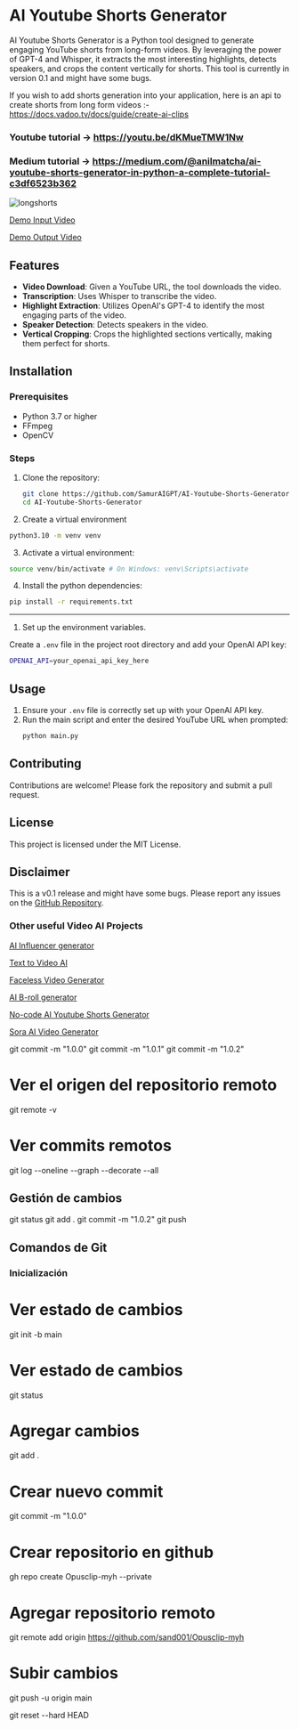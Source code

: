 # AI Youtube Shorts Generator

AI Youtube Shorts Generator is a Python tool designed to generate engaging YouTube shorts from long-form videos. By leveraging the power of GPT-4 and Whisper, it extracts the most interesting highlights, detects speakers, and crops the content vertically for shorts. This tool is currently in version 0.1 and might have some bugs.

If you wish to add shorts generation into your application, here is an api to create shorts from long form videos :- https://docs.vadoo.tv/docs/guide/create-ai-clips

### Youtube tutorial -> https://youtu.be/dKMueTMW1Nw

### Medium tutorial -> https://medium.com/@anilmatcha/ai-youtube-shorts-generator-in-python-a-complete-tutorial-c3df6523b362

![longshorts](https://github.com/user-attachments/assets/3f5d1abf-bf3b-475f-8abf-5e253003453a)

[Demo Input Video](https://github.com/SamurAIGPT/AI-Youtube-Shorts-Generator/blob/main/videos/Blinken%20Admires%20'Friend%20Jai'%20As%20Indian%20EAM%20Gets%20Savage%20In%20Munich%3B%20'I'm%20Smart%20Enough...'%20%7C%20Watch.mp4)

[Demo Output Video](https://github.com/SamurAIGPT/AI-Youtube-Shorts-Generator/blob/main/Final.mp4)

## Features

- **Video Download**: Given a YouTube URL, the tool downloads the video.
- **Transcription**: Uses Whisper to transcribe the video.
- **Highlight Extraction**: Utilizes OpenAI's GPT-4 to identify the most engaging parts of the video.
- **Speaker Detection**: Detects speakers in the video.
- **Vertical Cropping**: Crops the highlighted sections vertically, making them perfect for shorts.

## Installation

### Prerequisites

- Python 3.7 or higher
- FFmpeg
- OpenCV

### Steps

1. Clone the repository:

   ```bash
   git clone https://github.com/SamurAIGPT/AI-Youtube-Shorts-Generator.git
   cd AI-Youtube-Shorts-Generator
   ```

2. Create a virtual environment

```bash
python3.10 -m venv venv
```

3. Activate a virtual environment:

```bash
source venv/bin/activate # On Windows: venv\Scripts\activate
```

4. Install the python dependencies:

```bash
pip install -r requirements.txt
```

---

1. Set up the environment variables.

Create a `.env` file in the project root directory and add your OpenAI API key:

```bash
OPENAI_API=your_openai_api_key_here
```

## Usage

1. Ensure your `.env` file is correctly set up with your OpenAI API key.
2. Run the main script and enter the desired YouTube URL when prompted:
   ```bash
   python main.py
   ```

## Contributing

Contributions are welcome! Please fork the repository and submit a pull request.

## License

This project is licensed under the MIT License.

## Disclaimer

This is a v0.1 release and might have some bugs. Please report any issues on the [GitHub Repository](https://github.com/SamurAIGPT/AI-Youtube-Shorts-Generator).

### Other useful Video AI Projects

[AI Influencer generator](https://github.com/SamurAIGPT/AI-Influencer-Generator)

[Text to Video AI](https://github.com/SamurAIGPT/Text-To-Video-AI)

[Faceless Video Generator](https://github.com/SamurAIGPT/Faceless-Video-Generator)

[AI B-roll generator](https://github.com/Anil-matcha/AI-B-roll)

[No-code AI Youtube Shorts Generator](https://www.vadoo.tv/clip-youtube-video)

[Sora AI Video Generator](https://www.vadoo.tv/sora-ai-video-generator)

git commit -m "1.0.0"
git commit -m "1.0.1"
git commit -m "1.0.2"

# Ver el origen del repositorio remoto
git remote -v

# Ver commits remotos
git log --oneline --graph --decorate --all 

## Gestión de cambios
git status
git add .
git commit -m "1.0.2"
git push

## Comandos de Git

### Inicialización

# Ver estado de cambios
git init -b main

# Ver estado de cambios
git status

# Agregar cambios
git add .

# Crear nuevo commit
git commit -m "1.0.0"

# Crear repositorio en github
gh repo create Opusclip-myh --private

# Agregar repositorio remoto
git remote add origin https://github.com/sand001/Opusclip-myh

# Subir cambios
git push -u origin main


git reset --hard HEAD

